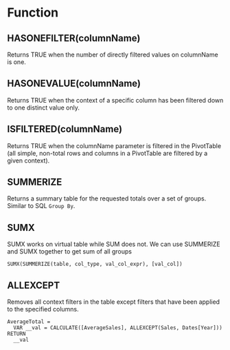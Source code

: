# Function

## HASONEFILTER(columnName)
Returns TRUE when the number of directly filtered values on columnName is one.

## HASONEVALUE(columnName)
Returns TRUE when the context of a specific column has been filtered down to one distinct value only.

## ISFILTERED(columnName)
Returns TRUE when the columnName parameter is filtered in the PivotTable (all simple, non-total rows and columns in a PivotTable are filtered by a given context). 

## SUMMERIZE
Returns a summary table for the requested totals over a set of groups. Similar to SQL `Group By`.

## SUMX
SUMX works on virtual table while SUM does not. 
We can use SUMMERIZE and SUMX together to get sum of all groups 
```
SUMX(SUMMERIZE(table, col_type, val_col_expr), [val_col])
```

## ALLEXCEPT
Removes all context filters in the table except filters that have been applied to the specified columns.
```
AverageTotal = 
  VAR __val = CALCULATE([AverageSales], ALLEXCEPT(Sales, Dates[Year]))
RETURN
  __val
```
